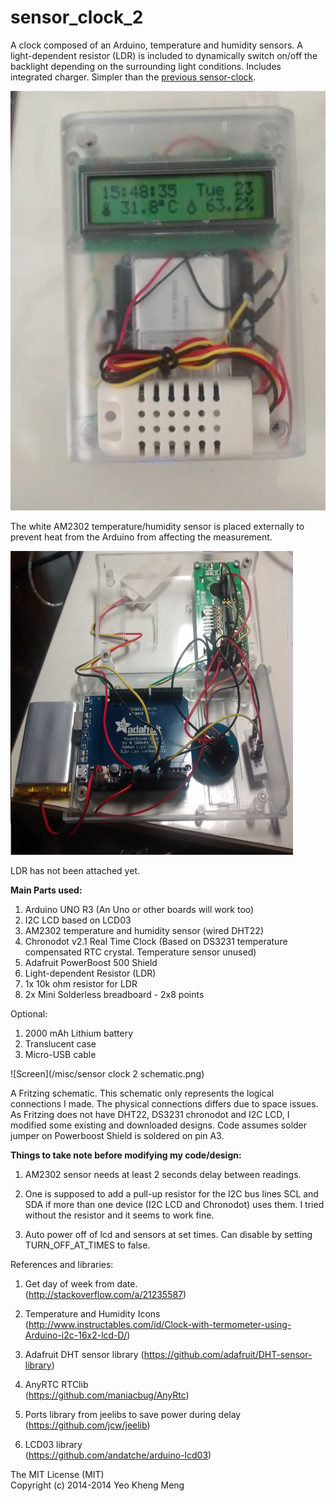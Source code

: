 sensor_clock_2
==============

A clock composed of an Arduino, temperature and humidity sensors. A light-dependent resistor (LDR) is included to dynamically switch on/off the backlight depending on the surrounding light conditions. Includes integrated charger. Simpler than the  [previous sensor-clock](https://github.com/yeokm1/sensor-clock).


![Screen](/misc/front-dim.jpg)

The white AM2302 temperature/humidity sensor is placed externally to prevent heat from the Arduino from affecting the measurement.

<a href="url"><img src="misc/innards.jpg" align="centre" height="486" width="452" ></a>

LDR has not been attached yet.


<b>Main Parts used:</b>  

1. Arduino UNO R3  (An Uno or other boards will work too)  
2. I2C LCD based on LCD03  
3. AM2302 temperature and humidity sensor  (wired DHT22)
4. Chronodot v2.1 Real Time Clock (Based on DS3231 temperature compensated RTC crystal. Temperature sensor unused)
5. Adafruit PowerBoost 500 Shield
6. Light-dependent Resistor (LDR)
7. 1x 10k ohm resistor for LDR
8. 2x Mini Solderless breadboard - 2x8 points

Optional:  

1. 2000 mAh Lithium battery  
2. Translucent case  
3. Micro-USB cable  


![Screen](/misc/sensor clock 2 schematic.png)

A Fritzing schematic. This schematic only represents the logical connections I made. The physical connections differs due to space issues. As Fritzing does not have DHT22, DS3231 chronodot and I2C LCD, I modified some existing and downloaded designs. Code assumes solder jumper on Powerboost Shield is soldered on pin A3.

<b>Things to take note before modifying my code/design:</b>  

1. AM2302 sensor needs at least 2 seconds delay between readings.  

2. One is supposed to add a pull-up resistor for the I2C bus lines SCL and SDA if more than one device (I2C LCD and Chronodot) uses them. I tried without the resistor and it seems to work fine.

3. Auto power off of lcd and sensors at set times. Can disable by setting TURN_OFF_AT_TIMES to false.


References and libraries:  

1. Get day of week from date.  
(http://stackoverflow.com/a/21235587)

2. Temperature and Humidity Icons  
(http://www.instructables.com/id/Clock-with-termometer-using-Arduino-i2c-16x2-lcd-D/)  

3. Adafruit DHT sensor library
(https://github.com/adafruit/DHT-sensor-library)

4. AnyRTC RTClib  
(https://github.com/maniacbug/AnyRtc)

5. Ports library from jeelibs to save power during delay  
(https://github.com/jcw/jeelib)

6. LCD03 library  
(https://github.com/andatche/arduino-lcd03)

The MIT License (MIT)<br>
Copyright (c) 2014-2014 Yeo Kheng Meng<br>
